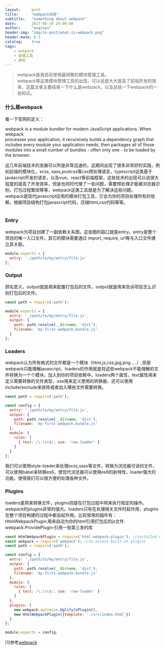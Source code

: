 ```yaml
---
layout:     post
title:      "webpack总结"
subtitle:   "something about webpack"
date:       2017-08-19 20:00:00
author:     "wuqiuyu"
header-img: "img/in-post/what-is-webpack.png"
header-mask: 0.3
catalog:    true
tags:
    - webpack
    - 前端工具
    - 原创
---
```



> webpack是我目前使用最频繁的模块管理工具。<br>
> webpack等这类模块管理工具的出现，可以说是大大提高了前端开发的效率。这篇文章主要结束一下什么是webpack，以及总结一下webpack的一些知识。

### 什么是webpack
 看一下官网的定义：<br>

 webpack is a module bundler for modern JavaScript applications. When webpack<br> processes your application, it recursively builds a dependency graph that includes every module your application needs, then packages all of those <br>modules into a small number of bundles - often only one - to be loaded by the browser.<br>

这几年前端技术的发展可以所是非常迅速的，这期间出现了很多非常好的实践，例如前端的模块化，scss, sass,postcss等css预处理语言，typescript这类基于javascript开发的语言，以及vue，react等前端框架，这些技术的出现可以说很大程度的提高了开发效率，但是也同时代理了一些问题，需要预处理才能被浏览器识别，打包过程繁琐等等，webpack这类工具就是为了解决这些问题。<br>
webpack是现代javascript应用的模块打包工具，它会为你的项目处理所有的依赖，根据项目结构打包javascript代码，压缩html,css代码等等。<br><br>
### Entry
webpack为项目创建了一副依赖关系图，这张图的路口就是entry。entry是整个项目的唯一入口文件。其它的模块需要通过 import, require,  url等与入口文件建立其关联。
```javascript
module.exports = {
  entry: './path/to/my/entry/file.js'
};
```
### Output
顾名思义，output就是用来配置打包后的文件。output就是用来告诉项目怎么识别打包后的文件。
```javascript
const path = require('path');

module.exports = {
  entry: './path/to/my/entry/file.js',
  output: {
    path: path.resolve(__dirname, 'dist'),
    filename: 'my-first-webpack.bundle.js'
  }
};
```
### Loaders
webpack认为所有格式的文件都是一个模块（html,js,css,jpg,png.....）,但是webpack只能理解javascript。loaders的作用就是将这些webpack不能理解的文件转换为一个个模块，加入到你的项目依赖中。loaders两个属性，text属性用来定义需要转换的文件类型，use用来定义使用的转换器，还可以使用include/exclude来排除或者加入哪些文件需要转换。
```javascript
const path = require('path');

const config = {
  entry: './path/to/my/entry/file.js',
  output: {
    path: path.resolve(__dirname, 'dist'),
    filename: 'my-first-webpack.bundle.js'
  },
  module: {
    rules: [
      { test: /\.txt$/, use: 'raw-loader' }
    ]
  }
};

```
我们可以使用style-loader来处理scss,sass等文件，转换为浏览器可读的文件，可以使用babel来转换es6，使现代浏览器可以使用es6的新特性，loader强大的功能，使得我们可以很方便的处理各种文件。
### Plugins
loaders是用来转换文件，plugins则是在打包过程中用来执行规定的操作。webpack的plugins非常的强大。loaders只有在处理相关文件时起作用，plugins在整个项目构建的过程中都会起作用。比较常用的插件有：<br>
    HtmlWebpackPlugin:用来自动为你的html引用打包后的js文件.<br>
    webpack.ProvidePlugin:引用一些第三发的库<br>
```javascript
const HtmlWebpackPlugin = require('html-webpack-plugin'); //installed via npm
const webpack = require('webpack'); //to access built-in plugins
const path = require('path');

const config = {
  entry: './path/to/my/entry/file.js',
  output: {
    path: path.resolve(__dirname, 'dist'),
    filename: 'my-first-webpack.bundle.js'
  },
  module: {
    rules: [
      { test: /\.txt$/, use: 'raw-loader' }
    ]
  },
  plugins: [
    new webpack.optimize.UglifyJsPlugin(),
    new HtmlWebpackPlugin({template: './src/index.html'})
  ]
};

module.exports = config;
```


[1]参考[webpack](https://webpack.js.org/concepts/)

